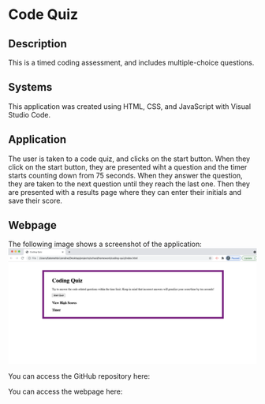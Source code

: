 # Code Quiz

## Description
This is a timed coding assessment, and includes multiple-choice questions. 

## Systems
This application was created using HTML, CSS, and JavaScript with Visual Studio Code.

## Application
The user is taken to a code quiz, and clicks on the start button. When they click on the start button, they are presented wiht a question and the timer starts counting down from 75 seconds. When they answer the question, they are taken to the next question until they reach the last one. Then they are presented with a results page where they can enter their initials and save their score.

## Webpage

The following image shows a screenshot of the application: ![ApplicationScreenshot](./assets/images/coding-quiz-screenshot.png)

You can access the GitHub repository here:

You can access the webpage here: 